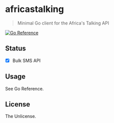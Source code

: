 # africastalking

> Minimal Go client for the Africa's Talking API

[![Go Reference](https://pkg.go.dev/badge/github.com/kamikazechaser/africastalking.svg)](https://pkg.go.dev/github.com/kamikazechaser/africastalking)

## Status

- [x] Bulk SMS API

## Usage

See Go Reference.

## License

The Unlicense.
